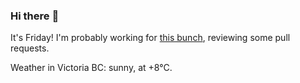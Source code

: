 ### Hi there :wave:

It's Friday! I'm probably working for [this bunch](https://github.com/kohofinancial), reviewing some pull requests.

Weather in Victoria BC: sunny, at +8°C.

